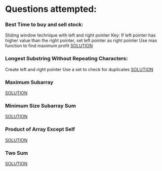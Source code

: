 # Questions attempted:

### Best Time to buy and sell stock:
Sliding window technique with left and right pointer
Key: If left pointer has higher value than the right pointer, set left pointer as right pointer
Use max function to find maximum profit
[SOLUTION](https://www.youtube.com/watch?v=1pkOgXD63yU)

### Longest Substring Without Repeating Characters:
Create left and right pointer
Use a set to check for duplicates
[SOLUTION](https://www.youtube.com/watch?v=wiGpQwVHdE0)

### Maximum Subarray
[SOLUTION](https://www.youtube.com/watch?v=5WZl3MMT0Eg)

### Minimum Size Subarray Sum
[SOLUTION](https://www.youtube.com/watch?v=aYqYMIqZx5s)


### Product of Array Except Self
[SOLUTION](https://www.youtube.com/watch?v=bNvIQI2wAjk)

### Two Sum
[SOLUTION](https://www.youtube.com/watch?v=KLlXCFG5TnA)
